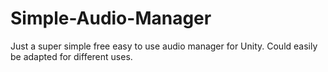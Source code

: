 # Simple-Audio-Manager
Just a super simple free easy to use audio manager for Unity. Could easily be adapted for different uses.

